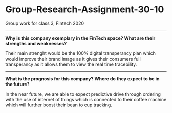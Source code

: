 # Group-Research-Assignment-30-10
Group work for class 3, Fintech 2020

---
**Why is this company exemplary in the FinTech space? What are their strengths and weaknesses?**

Their main strenght would be the 100% digital transperancy plan which would improve their brand image as it gives their consumers full transperancy as it  allows them to view the real time tracebility.

---
**What is the prognosis for this company? Where do they expect to be in the future?**

In the near future, we are able to expect predictive drive through ordering with the use of internet of things which is connected to their coffee machine which will further boost their bean to cup tracking. 
